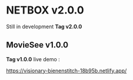 # NETBOX v2.0.0
Still in development 
**Tag v2.0.0**

## MovieSee v1.0.0
**Tag v1.0.0**
live demo  :

https://visionary-bienenstitch-18b95b.netlify.app/
